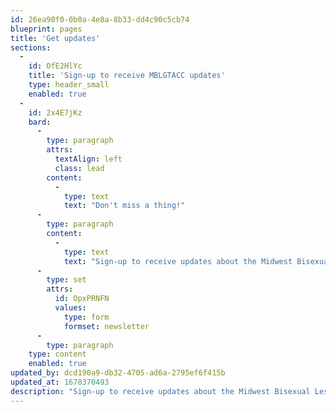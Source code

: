 ```yaml
---
id: 26ea90f0-0b0a-4e8a-8b33-dd4c90c5cb74
blueprint: pages
title: 'Get updates'
sections:
  -
    id: OfE2HlYc
    title: 'Sign-up to receive MBLGTACC updates'
    type: header_small
    enabled: true
  -
    id: 2x4E7jKz
    bard:
      -
        type: paragraph
        attrs:
          textAlign: left
          class: lead
        content:
          -
            type: text
            text: "Don't miss a thing!"
      -
        type: paragraph
        content:
          -
            type: text
            text: "Sign-up to receive updates about the Midwest Bisexual Lesbian Gay Transgender Asexual College Conference. We respect and value your privacy, and won't share your contact information with anyone without your consent."
      -
        type: set
        attrs:
          id: OpxPRNFN
          values:
            type: form
            formset: newsletter
      -
        type: paragraph
    type: content
    enabled: true
updated_by: dcd190a9-db32-4705-ad6a-2795ef6f415b
updated_at: 1678370493
description: "Sign-up to receive updates about the Midwest Bisexual Lesbian Gay Transgender Asexual College Conference. We respect and value your privacy, and won't share your contact information with anyone without your consent."
---
```

